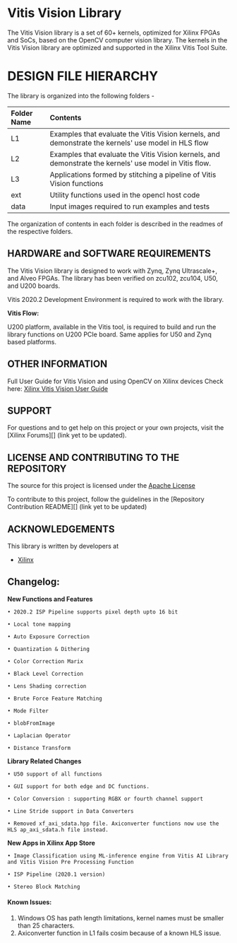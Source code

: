 # Vitis Vision Library
The Vitis Vision library is a set of 60+ kernels, optimized for Xilinx FPGAs and SoCs, based on the OpenCV computer vision library. The kernels in the Vitis Vision library are optimized and supported in the Xilinx Vitis Tool Suite.

# DESIGN FILE HIERARCHY
The library is organized into the following folders -

| Folder Name | Contents |
| :------------- | :------------- |
| L1 | Examples that evaluate the Vitis Vision kernels, and demonstrate the kernels' use model in HLS flow |
| L2 | Examples that evaluate the Vitis Vision kernels, and demonstrate the kernels' use model in Vitis flow.  |
| L3 | Applications formed by stitching a pipeline of Vitis Vision functions |
| ext | Utility functions used in the opencl host code |
| data | Input images required to run examples and tests |

The organization of contents in each folder is described in the readmes of the respective folders.

## HARDWARE and SOFTWARE REQUIREMENTS
The Vitis Vision library is designed to work with Zynq, Zynq Ultrascale+, and Alveo FPGAs. The library has been verified on zcu102, zcu104, U50, and U200 boards.

Vitis 2020.2 Development Environment is required to work with the library.

**Vitis Flow:**

U200 platform, available in the Vitis tool, is required to build and run the library functions on U200 PCIe board. Same applies for U50 and Zynq based platforms.

## OTHER INFORMATION
Full User Guide for Vitis Vision and using OpenCV on Xilinx devices Check here:
[Xilinx Vitis Vision User Guide](https://xilinx.github.io/Vitis_Libraries/vision/2020.2/index.html)

## SUPPORT
For questions and to get help on this project or your own projects, visit the [Xilinx Forums][] (link yet to be updated).

## LICENSE AND CONTRIBUTING TO THE REPOSITORY
The source for this project is licensed under the [Apache License](http://www.apache.org/licenses/LICENSE-2.0)

To contribute to this project, follow the guidelines in the [Repository Contribution README][] (link yet to be updated)

## ACKNOWLEDGEMENTS
This library is written by developers at
- [Xilinx](http://www.xilinx.com)

## Changelog:

**New Functions and Features**

    • 2020.2 ISP Pipeline supports pixel depth upto 16 bit
	
    • Local tone mapping
	
    • Auto Exposure Correction
	
    • Quantization & Dithering
	
    • Color Correction Marix
	
    • Black Level Correction
	
    • Lens Shading correction
	
    • Brute Force Feature Matching
	
    • Mode Filter
	
    • blobFromImage
	
    • Laplacian Operator
	
    • Distance Transform
	
**Library Related Changes**

    • U50 support of all functions
	
    • GUI support for both edge and DC functions.
	
    • Color Conversion : supporting RGBX or fourth channel support
	
    • Line Stride support in Data Converters
	
	• Removed xf_axi_sdata.hpp file. Axiconverter functions now use the HLS ap_axi_sdata.h file instead.
	
**New Apps in Xilinx App Store**

    • Image Classification using ML-inference engine from Vitis AI Library and Vitis Vision Pre Processing Function
	
    • ISP Pipeline (2020.1 version)
	
    • Stereo Block Matching

#### Known Issues:
1. Windows OS has path length limitations, kernel names must be smaller than 25 characters.
2. Axiconverter function in L1 fails cosim because of a known HLS issue.
